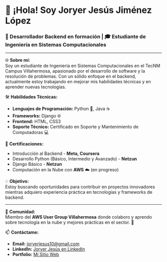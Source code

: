 # 👋 ¡Hola! Soy Joryer Jesús Jiménez López

### 🚀 Desarrollador Backend en formación | 🎓 Estudiante de Ingeniería en Sistemas Computacionales

---

🌐 **Sobre mí:**  
Soy un estudiante de Ingeniería en Sistemas Computacionales en el TecNM Campus Villahermosa, apasionado por el desarrollo de software y la resolución de problemas. Con un sólido enfoque en el backend, actualmente estoy trabajando en mejorar mis habilidades técnicas y en aprender nuevas tecnologías.

🛠 **Habilidades Técnicas:**
- **Lenguajes de Programación:** Python 🐍, Java ☕
- **Frameworks:** Django 🌐
- **Frontend:** HTML, CSS3
- **Soporte Técnico:** Certificado en Soporte y Mantenimiento de Computadoras 💻

📜 **Certificaciones:**
- Introducción al Backend - **Meta, Coursera**
- Desarrollo Python (Básico, Intermedio y Avanzado) - **Netzun**
- Django Básico - **Netzun**
- Computación en la Nube con **AWS** ☁️ (en progreso)

💡 **Objetivo:**  
Estoy buscando oportunidades para contribuir en proyectos innovadores mientras adquiero experiencia práctica en tecnologías y frameworks de backend.

---

📍 **Comunidad:**  
Miembro del **AWS User Group Villahermosa** donde colaboro y aprendo sobre tecnología en la nube y mejores prácticas en el sector. 🎉

📫 **Contáctame:**
- **Email:** [joryerjesus10@gmail.com](mailto:joryerjesus10@gmail.com)
- **LinkedIn:** [Joryer Jesús en LinkedIn](https://www.linkedin.com/in/joryer-jimenez-563a3b171/)
- **Portfolio:** [Mi Sitio Web](https://joryerjl.netlify.app/)